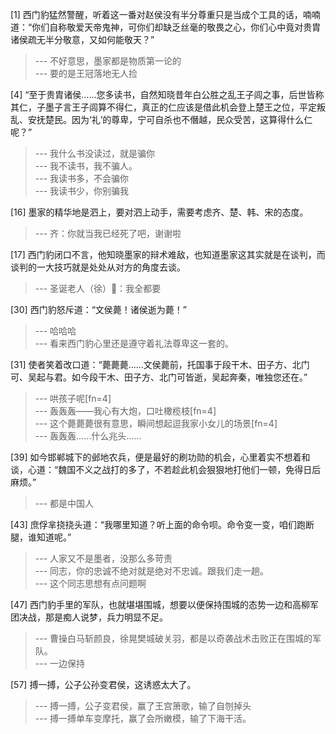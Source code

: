 
[1] 西门豹猛然警醒，听着这一番对赵侯没有半分尊重只是当成个工具的话，喃喃道：“你们自称敬爱天帝鬼神，可你们却缺乏丝毫的敬畏之心，你们心中竟对贵胄诸侯疏无半分敬意，又如何能敬天？”
>--- 不好意思，墨家都是物质第一论的<br>
>--- 要的是王冠落地无人捡<br>

[4] “至于贵胄诸侯……您多读书，自然知晓昔年白公胜之乱王子闾之事，后世皆称其仁，子墨子言王子闾算不得仁，真正的仁应该是借此机会登上楚王之位，平定叛乱、安抚楚民。因为‘礼’的尊卑，宁可自杀也不僭越，民众受苦，这算得什么仁呢？”
>--- 我什么书没读过，就是骗你<br>
>--- 我不读书，我不骗人。<br>
>--- 我读书多，不会骗你<br>
>--- 我读书少，你别骗我<br>

[16] 墨家的精华地是泗上，要对泗上动手，需要考虑齐、楚、韩、宋的态度。
>--- 齐：你就当我已经死了吧，谢谢啦<br>

[17] 西门豹闭口不言，他知晓墨家的辩术难敌，也知道墨家这其实就是在谈判，而谈判的一大技巧就是处处从对方的角度去谈。
>--- 圣诞老人（徐）🎅：我全都要<br>

[30] 西门豹怒斥道：“文侯薨！诸侯逝为薨！”
>--- 哈哈哈<br>
>--- 看来西门豹心里还是遵守着礼法尊卑这一套的。<br>

[31] 使者笑着改口道：“薨薨薨……文侯薨前，托国事于段干木、田子方、北门可、吴起与君。如今段干木、田子方、北门可皆逝，吴起奔秦，唯独您还在。”
>--- 哄孩子呢[fn=4]<br>
>--- 轰轰轰——我心有大炮，口吐橄榄枝[fn=4]<br>
>--- 这个薨薨薨很有意思，瞬间想起逗我家小女儿的场景[fn=4]<br>
>--- 轰轰轰……什么兆头……<br>

[39] 如今邯郸城下的邺地农兵，便是最好的刷功勋的机会，心里着实不想着和谈，心道：“魏国不义之战打的多了，不若趁此机会狠狠地打他们一顿，免得日后麻烦。”
>--- 都是中国人<br>

[43] 庶俘芈挠挠头道：“我哪里知道？听上面的命令呗。命令变一变，咱们跑断腿，谁知道呢。”
>--- 人家又不是墨者，没那么多苛责<br>
>--- 同志，你的忠诚不绝对就是绝对不忠诚。跟我们走一趟。<br>
>--- 这个同志思想有点问题啊<br>

[47] 西门豹手里的军队，也就堪堪围城，想要以便保持围城的态势一边和高柳军团决战，那是痴人说梦，兵力明显不足。
>--- 曹操白马斩颜良，徐晃樊城破关羽，都是以奇袭战术击败正在围城的军队。<br>
>--- 一边保持<br>

[57] 搏一搏，公子公孙变君侯，这诱惑太大了。
>--- 搏一搏，公子变君侯，赢了王宫箫歌，输了自刎掉头<br>
>--- 搏一搏单车变摩托，赢了会所嫩模，输了下海干活。<br>
